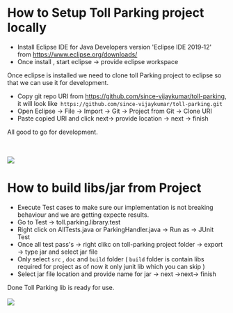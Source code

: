 # How to Setup Toll Parking project locally
- Install Eclipse IDE for Java Developers version 'Eclipse IDE 2019‑12' from https://www.eclipse.org/downloads/
- Once install , start eclipse -> provide eclipse workspace

 Once eclipse is installed we need to clone toll Parking project to eclipse so that we can use it for development.
 - Copy git repo URI from https://github.com/since-vijaykumar/toll-parking, it will look like` https://github.com/since-vijaykumar/toll-parking.git`
 - Open Eclipse -> File -> Import -> Git -> Project from Git -> Clone URI
 - Paste copied URI and click next-> provide location -> next -> finish

All good to go for development.

</BR></BR>
![](https://github.com/since-vijaykumar/toll-parking/blob/master/toll-parking/gif/Setup.gif)


# How to build libs/jar from Project
- Execute Test cases to make sure our implementation is not breaking behaviour and we are getting expecte results.
- Go to Test -> toll.parking.library.test 
- Right click on AllTests.java or ParkingHandler.java -> Run as -> JUnit Test
- Once all test pass's -> right clikc on toll-parking project folder -> export -> type jar and select jar file
- Only select `src` , `doc` and `build` folder ( `build` folder is contain libs required for project as of now it only junit lib which you can skip )
- Select jar file location and provide name for jar -> next ->next-> finish

Done Toll Parking lib is ready for use.
</BR></BR>
![](https://github.com/since-vijaykumar/toll-parking/blob/master/toll-parking/gif/CreateLibs.gif)


